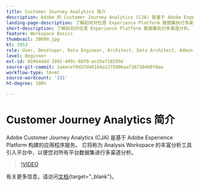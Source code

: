 ```yaml
---
title: Customer Journey Analytics 简介
description: Adobe 的 Customer Journey Analytics (CJA) 是基于 Adobe Experience Platform 构建的应用程序服务。它将称为 Analysis Workspace 的丰富分析工具引入平台中，以便您对所有平台数据集进行多渠道分析。
landing-page-description: 了解如何对任意 Experience Platform 数据集执行多渠道分析。
short-description: 了解如何对任意 Experience Platform 数据集执行多渠道分析。
feature: Workspace Basics
thumbnail: 30090.jpg
kt: 3953
role: User, Developer, Data Engineer, Architect, Data Architect, Admin, Leader
level: Beginner
exl-id: 8b9644dd-1992-499c-88f0-acd3ef182956
source-git-commit: 1a4ecef0d27d46164a1275906aaf36730468f0ae
workflow-type: tm+mt
source-wordcount: '131'
ht-degree: 100%

---
```


# Customer Journey Analytics 简介

Adobe Customer Journey Analytics (CJA) 是基于 Adobe Experience Platform 构建的应用程序服务。 它将称为 Analysis Workspace 的丰富分析工具引入平台中，以便您对所有平台数据集进行多渠道分析。

>[!VIDEO](https://video.tv.adobe.com/v/30090/?quality=12&learn=on)

有关更多信息，请访问[文档](https://experienceleague.adobe.com/docs/analytics-platform/using/cja-landing.html){target="_blank"}。
